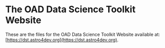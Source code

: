 # The OAD Data Science Toolkit Website
These are the files for the OAD Data Science Toolkit Website available at: [https://dst.astro4dev.org](https://dst.astro4dev.org).
